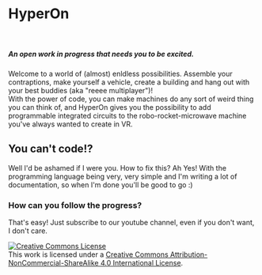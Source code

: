 <p style="text-align: center;">  
<title>HyperOn</title>
<h1>HyperOn</h1> 
<br>
<h5>An open work in progress that needs you to be excited.</h5>
Welcome to a world of (almost) enldless possibilities. Assemble your contraptions, make yourself a vehicle, create a building and hang out with your best buddies (aka "reeee multiplayer")! <br> With the power of code, you can make machines do any sort of weird thing you can think of, and HyperOn gives you the possibility to add programmable integrated circuits to the robo-rocket-microwave machine you've always wanted to create in VR.
<br>

<h2>You can't code!?</h2>
Well I'd be ashamed if I were you. How to fix this? Ah Yes! With the programming language being very, very simple and I'm writing a lot of documentation, so when I'm done you'll be good to go :)
<br>
<h3>How can you follow the progress?</h3>
That's easy! Just subscribe to our youtube channel, even if you don't want, I don't care. 


<br>



<a rel="license" href="http://creativecommons.org/licenses/by-nc-sa/4.0/"><img alt="Creative Commons License" style="border-width:0" src="https://i.creativecommons.org/l/by-nc-sa/4.0/88x31.png" /></a><br />This work is licensed under a <a rel="license" href="http://creativecommons.org/licenses/by-nc-sa/4.0/">Creative Commons Attribution-NonCommercial-ShareAlike 4.0 International License</a>.

</p>